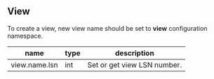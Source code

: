 
View
----

To create a view, new view name should be set to **view** configuration namespace.

| name | type | description  |
|---|---|---|
| view.name.lsn | int | Set or get view LSN number. |
